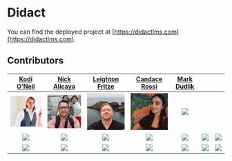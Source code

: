 # Didact

You can find the deployed project at [https://didactlms.com](https://didactlms.com).

## Contributors


|                                       [Kodi O'Neil](https://github.com/yutveg)                                        |                                       [Nick Alicaya](https://github.com/NickAlicaya)                                        |                                       [Leighton Fritze](https://github.com/Lfritze)                                        |                                       [Candace Rossi](https://github.com/CandaceRossi)                                        |                                       [Mark Dudlik](http://markdudlik.com/)                                        |                                                                             |                                                                               |
| :-----------------------------------------------------------------------------------------------------------: | :-----------------------------------------------------------------------------------------------------------: | :-----------------------------------------------------------------------------------------------------------: | :-----------------------------------------------------------------------------------------------------------: | :-----------------------------------------------------------------------------------------------------------: | :-----------------------------------------------------------------------------------------------------------: | :-----------------------------------------------------------------------------------------------------------: |
|                      [<img src="./didact/src/images/labs21/kodi.png" width = "200" />](https://github.com/yutveg)                       |                      [<img src="./didact/src/images/labs21/nick.png" width = "200" />](https://github.com/NickAlicaya)                       |                      [<img src="./didact/src/images/labs21/leighton.png" width = "200" />](https://github.com/Lfritze)                       |                      [<img src="./didact/src/images/labs21/candace.png" width = "200" />](https://github.com/CandaceRossi)                       |                      [<img src="./didact/src/images/team/mark.png" width = "200" />](http://markdudlik.com/)|                                           |
|                 [<img src="https://github.com/favicon.ico" width="15"> ](https://github.com/yutveg)                 |            [<img src="https://github.com/favicon.ico" width="15"> ](https://github.com/NickAlicaya)             |           [<img src="https://github.com/favicon.ico" width="15"> ](https://github.com/Lfritze)            |          [<img src="https://github.com/favicon.ico" width="15"> ](https://github.com/CandaceRossi)           |            [<img src="https://github.com/favicon.ico" width="15"> ](http://markdudlik.com/)             |            [<img src="https://github.com/favicon.ico" width="15"> ](http://markdudlik.com/)             |            [<img src="https://github.com/favicon.ico" width="15"> ](http://www.github.com/)             |
| [ <img src="https://static.licdn.com/sc/h/al2o9zrvru7aqj8e1x2rzsrca" width="15"> ](https://www.linkedin.com/in/andrewmkal/) | [ <img src="https://static.licdn.com/sc/h/al2o9zrvru7aqj8e1x2rzsrca" width="15"> ](https://www.linkedin.com/in/jonathandavidscott/) | [ <img src="https://static.licdn.com/sc/h/al2o9zrvru7aqj8e1x2rzsrca" width="15"> ](https://www.linkedin.com/in/eli-sacks-055588187/) | [ <img src="https://static.licdn.com/sc/h/al2o9zrvru7aqj8e1x2rzsrca" width="15"> ](https://www.linkedin.com/in/seth-nadu-8b5983187/) | [ <img src="https://static.licdn.com/sc/h/al2o9zrvru7aqj8e1x2rzsrca" width="15"> ](https://www.linkedin.com/in/benjamin-allen-a4279a166/) | [ <img src="https://static.licdn.com/sc/h/al2o9zrvru7aqj8e1x2rzsrca" width="15"> ]( https://www.linkedin.com/in/markdudlik/) | [ <img src="https://static.licdn.com/sc/h/al2o9zrvru7aqj8e1x2rzsrca" width="15"> ](https://www.linkedin.com/) |

<br>
<br>
